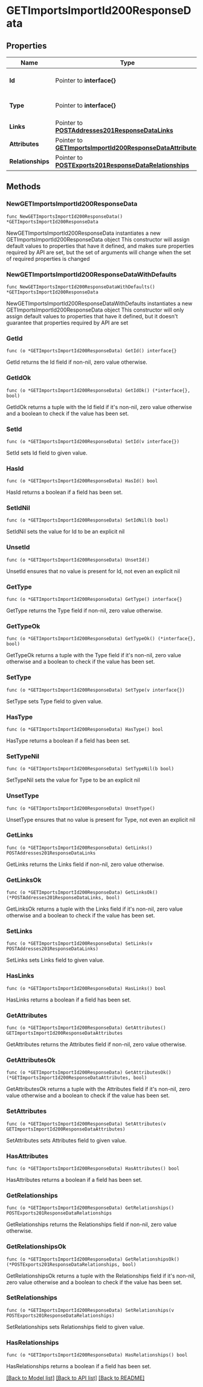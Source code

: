 # GETImportsImportId200ResponseData

## Properties

Name | Type | Description | Notes
------------ | ------------- | ------------- | -------------
**Id** | Pointer to **interface{}** | The resource&#39;s id | [optional] 
**Type** | Pointer to **interface{}** | The resource&#39;s type | [optional] 
**Links** | Pointer to [**POSTAddresses201ResponseDataLinks**](POSTAddresses201ResponseDataLinks.md) |  | [optional] 
**Attributes** | Pointer to [**GETImportsImportId200ResponseDataAttributes**](GETImportsImportId200ResponseDataAttributes.md) |  | [optional] 
**Relationships** | Pointer to [**POSTExports201ResponseDataRelationships**](POSTExports201ResponseDataRelationships.md) |  | [optional] 

## Methods

### NewGETImportsImportId200ResponseData

`func NewGETImportsImportId200ResponseData() *GETImportsImportId200ResponseData`

NewGETImportsImportId200ResponseData instantiates a new GETImportsImportId200ResponseData object
This constructor will assign default values to properties that have it defined,
and makes sure properties required by API are set, but the set of arguments
will change when the set of required properties is changed

### NewGETImportsImportId200ResponseDataWithDefaults

`func NewGETImportsImportId200ResponseDataWithDefaults() *GETImportsImportId200ResponseData`

NewGETImportsImportId200ResponseDataWithDefaults instantiates a new GETImportsImportId200ResponseData object
This constructor will only assign default values to properties that have it defined,
but it doesn't guarantee that properties required by API are set

### GetId

`func (o *GETImportsImportId200ResponseData) GetId() interface{}`

GetId returns the Id field if non-nil, zero value otherwise.

### GetIdOk

`func (o *GETImportsImportId200ResponseData) GetIdOk() (*interface{}, bool)`

GetIdOk returns a tuple with the Id field if it's non-nil, zero value otherwise
and a boolean to check if the value has been set.

### SetId

`func (o *GETImportsImportId200ResponseData) SetId(v interface{})`

SetId sets Id field to given value.

### HasId

`func (o *GETImportsImportId200ResponseData) HasId() bool`

HasId returns a boolean if a field has been set.

### SetIdNil

`func (o *GETImportsImportId200ResponseData) SetIdNil(b bool)`

 SetIdNil sets the value for Id to be an explicit nil

### UnsetId
`func (o *GETImportsImportId200ResponseData) UnsetId()`

UnsetId ensures that no value is present for Id, not even an explicit nil
### GetType

`func (o *GETImportsImportId200ResponseData) GetType() interface{}`

GetType returns the Type field if non-nil, zero value otherwise.

### GetTypeOk

`func (o *GETImportsImportId200ResponseData) GetTypeOk() (*interface{}, bool)`

GetTypeOk returns a tuple with the Type field if it's non-nil, zero value otherwise
and a boolean to check if the value has been set.

### SetType

`func (o *GETImportsImportId200ResponseData) SetType(v interface{})`

SetType sets Type field to given value.

### HasType

`func (o *GETImportsImportId200ResponseData) HasType() bool`

HasType returns a boolean if a field has been set.

### SetTypeNil

`func (o *GETImportsImportId200ResponseData) SetTypeNil(b bool)`

 SetTypeNil sets the value for Type to be an explicit nil

### UnsetType
`func (o *GETImportsImportId200ResponseData) UnsetType()`

UnsetType ensures that no value is present for Type, not even an explicit nil
### GetLinks

`func (o *GETImportsImportId200ResponseData) GetLinks() POSTAddresses201ResponseDataLinks`

GetLinks returns the Links field if non-nil, zero value otherwise.

### GetLinksOk

`func (o *GETImportsImportId200ResponseData) GetLinksOk() (*POSTAddresses201ResponseDataLinks, bool)`

GetLinksOk returns a tuple with the Links field if it's non-nil, zero value otherwise
and a boolean to check if the value has been set.

### SetLinks

`func (o *GETImportsImportId200ResponseData) SetLinks(v POSTAddresses201ResponseDataLinks)`

SetLinks sets Links field to given value.

### HasLinks

`func (o *GETImportsImportId200ResponseData) HasLinks() bool`

HasLinks returns a boolean if a field has been set.

### GetAttributes

`func (o *GETImportsImportId200ResponseData) GetAttributes() GETImportsImportId200ResponseDataAttributes`

GetAttributes returns the Attributes field if non-nil, zero value otherwise.

### GetAttributesOk

`func (o *GETImportsImportId200ResponseData) GetAttributesOk() (*GETImportsImportId200ResponseDataAttributes, bool)`

GetAttributesOk returns a tuple with the Attributes field if it's non-nil, zero value otherwise
and a boolean to check if the value has been set.

### SetAttributes

`func (o *GETImportsImportId200ResponseData) SetAttributes(v GETImportsImportId200ResponseDataAttributes)`

SetAttributes sets Attributes field to given value.

### HasAttributes

`func (o *GETImportsImportId200ResponseData) HasAttributes() bool`

HasAttributes returns a boolean if a field has been set.

### GetRelationships

`func (o *GETImportsImportId200ResponseData) GetRelationships() POSTExports201ResponseDataRelationships`

GetRelationships returns the Relationships field if non-nil, zero value otherwise.

### GetRelationshipsOk

`func (o *GETImportsImportId200ResponseData) GetRelationshipsOk() (*POSTExports201ResponseDataRelationships, bool)`

GetRelationshipsOk returns a tuple with the Relationships field if it's non-nil, zero value otherwise
and a boolean to check if the value has been set.

### SetRelationships

`func (o *GETImportsImportId200ResponseData) SetRelationships(v POSTExports201ResponseDataRelationships)`

SetRelationships sets Relationships field to given value.

### HasRelationships

`func (o *GETImportsImportId200ResponseData) HasRelationships() bool`

HasRelationships returns a boolean if a field has been set.


[[Back to Model list]](../README.md#documentation-for-models) [[Back to API list]](../README.md#documentation-for-api-endpoints) [[Back to README]](../README.md)


